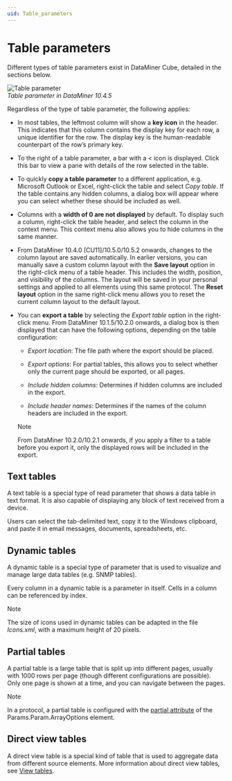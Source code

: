 ```yaml
---
uid: Table_parameters
---
```


# Table parameters

Different types of table parameters exist in DataMiner Cube, detailed in the sections below.

![Table parameter](~/dataminer/images/Table_Parameter.png)<br>*Table parameter in DataMiner 10.4.5*

Regardless of the type of table parameter, the following applies:

- In most tables, the leftmost column will show a **key icon** in the header. This indicates that this column contains the display key for each row, a unique identifier for the row. The display key is the human-readable counterpart of the row’s primary key.

- To the right of a table parameter, a bar with a \< icon is displayed. Click this bar to view a pane with details of the row selected in the table.

- To quickly **copy a table parameter** to a different application, e.g. Microsoft Outlook or Excel, right-click the table and select *Copy table*. If the table contains any hidden columns, a dialog box will appear where you can select whether these should be included as well.

- Columns with a **width of 0 are not displayed** by default. To display such a column, right-click the table header, and select the column in the context menu. This context menu also allows you to hide columns in the same manner.

- From DataMiner 10.4.0 [CU11]/10.5.0/10.5.2 onwards<!--RN 41608-->, changes to the column layout are saved automatically. In earlier versions, you can manually save a custom column layout with the **Save layout** option in the right-click menu of a table header. This includes the width, position, and visibility of the columns. The layout will be saved in your personal settings and applied to all elements using this same protocol. The **Reset layout** option in the same right-click menu allows you to reset the current column layout to the default layout.

- You can **export a table** by selecting the *Export table* option in the right-click menu. From DataMiner 10.1.5/10.2.0 onwards, a dialog box is then displayed that can have the following options, depending on the table configuration:

  - *Export location*: The file path where the export should be placed.

  - *Export options*: For partial tables, this allows you to select whether only the current page should be exported, or all pages.

  - *Include hidden columns*: Determines if hidden columns are included in the export.

  - *Include header names*: Determines if the names of the column headers are included in the export.

  > [!NOTE]
  > From DataMiner 10.2.0/10.2.1 onwards, if you apply a filter to a table before you export it, only the displayed rows will be included in the export.

## Text tables

A text table is a special type of read parameter that shows a data table in text format. It is also capable of displaying any block of text received from a device.

Users can select the tab-delimited text, copy it to the Windows clipboard, and paste it in email messages, documents, spreadsheets, etc.

## Dynamic tables

A dynamic table is a special type of parameter that is used to visualize and manage large data tables (e.g. SNMP tables).

Every column in a dynamic table is a parameter in itself. Cells in a column can be referenced by index.

> [!NOTE]
> The size of icons used in dynamic tables can be adapted in the file *Icons.xml*, with a maximum height of 20 pixels.

## Partial tables

A partial table is a large table that is split up into different pages, usually with 1000 rows per page (though different configurations are possible). Only one page is shown at a time, and you can navigate between the pages.

> [!NOTE]
> In a protocol, a partial table is configured with the [partial attribute](xref:Protocol.Params.Param.ArrayOptions-partial) of the Params.Param.ArrayOptions element.

## Direct view tables

A direct view table is a special kind of table that is used to aggregate data from different source elements. More information about direct view tables, see [View tables](xref:AdvancedViewTables).
